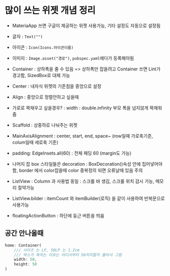# 많이 쓰는 위젯 개념 정리
- MateriaApp 쓰면 구글이 제공하는 위젯 사용가능, 기타 설정도 자동으로 설정됨
- 글자   : `Text("")`
- 아이콘 : `Icon(Icons.아이콘이름)`
- 이미지 : `Image.asset("경로")`, `pubspec.yaml`에다가 등록해야됨

- Container : 상하폭을 줄 수 있음 => 상하폭만 잡을려고 Container 쓰면 Lint가 경고함, SizedBox로 대체 가능

- Center : 내자식 위젯의 기준점을 중앙으로 설정
- Align : 중앙으로 정렬안하고 싶을때
- 가로로 꽉채우고 싶을경우? : width : double.infinity 부모 폭을 넘지않게 꽉채워줌
    
- Scaffold : 상중하로 나눠주는 위젯

- MainAxisAlignment : center, start, end, space~ (row일때 가로축기준, colum일때 세로축 기준)

- padding: EdgeInsets.all(60) : 전체 패딩 60 (margin도 가능)

- 나머지 잡 box 스타일들은 decoration : BoxDecoration()속성 안에 집어넣어야함, border 에서 color잡을때 color 중복정의 되면 오류날때 있음 주의

- ListView : Column 과 사용법 동일 : 스크롤 바 생김, 스크롤 위치 감시 가능, 메모리 절약가능

- ListView.bilder : itemCount 와 itemBuilder(로직) 을 같이 사용하여 반복문으로 사용가능

- floatingActionButton : 하단에 둥근 버튼을 띄움

## 공간 안나올때
```dart
home: Container(
    /// 사이즈 는 LP, 50LP 는 1.2cm
    /// 박스가 꽉차는 이유는 어디서부터 50차지할지 몰라서 그럼
    width: 50,
    height: 50
)
```

